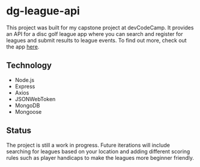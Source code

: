 # dg-league-api

This project was built for my capstone project at devCodeCamp. It provides an API for a disc golf league app where you can search and register for leagues and submit results to league events. To find out more, check out the app [here](https://github.com/LeeStratman/dg-league-app).

## Technology

- Node.js
- Express
- Axios
- JSONWebToken
- MongoDB
- Mongoose

## Status

The project is still a work in progress. Future iterations will include searching for leagues based on your location and adding different scoring rules such as player handicaps to make the leagues more beginner friendly.
